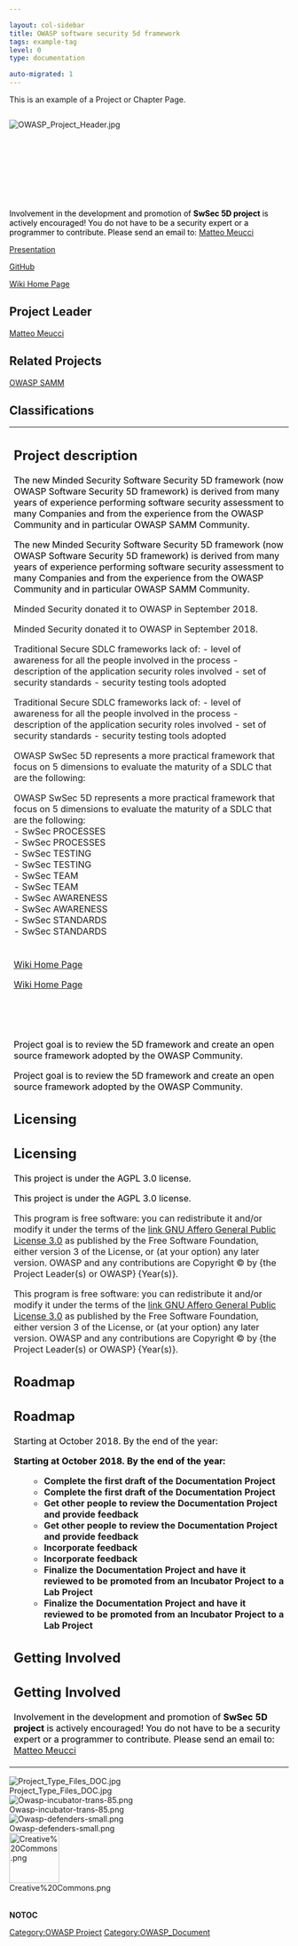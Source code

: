 ```yaml
---

layout: col-sidebar
title: OWASP software security 5d framework
tags: example-tag
level: 0
type: documentation

auto-migrated: 1
---
```


This is an example of a Project or Chapter Page.
<div style="width:100%;height:160px;border:0,margin:0;overflow: hidden;">

![OWASP_Project_Header.jpg](OWASP_Project_Header.jpg
"OWASP_Project_Header.jpg")

</div>

<table>
<tbody>
<tr class="odd">
<td><h2 id="project_description">Project description</h2>
<p><span style="color:#000000"> The new Minded Security Software Security 5D framework (now OWASP Software Security 5D framework) is derived from many years of experience performing software security assessment to many Companies and from the experience from the OWASP Community and in particular OWASP SAMM Community.</p>
<p><span style="color:#000000"> The new Minded Security Software Security 5D framework (now OWASP Software Security 5D framework) is derived from many years of experience performing software security assessment to many Companies and from the experience from the OWASP Community and in particular OWASP SAMM Community.</p>
<p>Minded Security donated it to OWASP in September 2018.</p>
<p>Minded Security donated it to OWASP in September 2018.</p>
<p>Traditional Secure SDLC frameworks lack of: - level of awareness for all the people involved in the process - description of the application security roles involved - set of security standards - security testing tools adopted</p>
<p>Traditional Secure SDLC frameworks lack of: - level of awareness for all the people involved in the process - description of the application security roles involved - set of security standards - security testing tools adopted</p>
<p>OWASP SwSec 5D represents a more practical framework that focus on 5 dimensions to evaluate the maturity of a SDLC that are the following:<br />
<p>OWASP SwSec 5D represents a more practical framework that focus on 5 dimensions to evaluate the maturity of a SDLC that are the following:<br />
- SwSec PROCESSES<br />
- SwSec PROCESSES<br />
- SwSec TESTING<br />
- SwSec TESTING<br />
- SwSec TEAM<br />
- SwSec TEAM<br />
- SwSec AWARENESS<br />
- SwSec AWARENESS<br />
- SwSec STANDARDS<br />
- SwSec STANDARDS<br />
<br />
<br />
<a href="https://www.owasp.org/index.php?title=OWASP_Software_Security_5D_Framework_Table_of_Contents">Wiki Home Page</a></p>
<a href="https://www.owasp.org/index.php?title=OWASP_Software_Security_5D_Framework_Table_of_Contents">Wiki Home Page</a></p>
<p><br />
<p><br />
</span></p>
</span></p>
<p><span style="color:#000000"> Project goal is to review the 5D framework and create an open source framework adopted by the OWASP Community. </span></p>
<p><span style="color:#000000"> Project goal is to review the 5D framework and create an open source framework adopted by the OWASP Community. </span></p>
<h2 id="licensing">Licensing</h2>
<h2 id="licensing">Licensing</h2>
<p><span style="color:#000000"> This project is under the AGPL 3.0 license. </span></p>
<p><span style="color:#000000"> This project is under the AGPL 3.0 license. </span></p>
<p>This program is free software: you can redistribute it and/or modify it under the terms of the <a href="http://www.gnu.org/licenses/agpl-3.0.html">link GNU Affero General Public License 3.0</a> as published by the Free Software Foundation, either version 3 of the License, or (at your option) any later version. OWASP and any contributions are Copyright © by {the Project Leader(s) or OWASP} {Year(s)}.</p>
<p>This program is free software: you can redistribute it and/or modify it under the terms of the <a href="http://www.gnu.org/licenses/agpl-3.0.html">link GNU Affero General Public License 3.0</a> as published by the Free Software Foundation, either version 3 of the License, or (at your option) any later version. OWASP and any contributions are Copyright © by {the Project Leader(s) or OWASP} {Year(s)}.</p>
<h2 id="roadmap">Roadmap</h2>
<h2 id="roadmap">Roadmap</h2>
<p><span style="color:#000000"> Starting at October 2018. By the end of the year: <strong></p>
<p><span style="color:#000000"> Starting at October 2018. By the end of the year: <strong></p>
<ul>
<ul>
<li>Complete the first draft of the Documentation Project</li>
<li>Complete the first draft of the Documentation Project</li>
<li>Get other people to review the Documentation Project and provide feedback</li>
<li>Get other people to review the Documentation Project and provide feedback</li>
<li>Incorporate feedback</li>
<li>Incorporate feedback</li>
<li>Finalize the Documentation Project and have it reviewed to be promoted from an Incubator Project to a Lab Project</li>
<li>Finalize the Documentation Project and have it reviewed to be promoted from an Incubator Project to a Lab Project</li>
</ul>
</ul>
<p></strong></p>
<p></strong></p>
<h2 id="getting_involved">Getting Involved</h2>
<h2 id="getting_involved">Getting Involved</h2>
<p><span style="color:#000000"> Involvement in the development and promotion of <strong>SwSec 5D project</strong> is actively encouraged! You do not have to be a security expert or a programmer to contribute. Please send an email to: <a href="mailto:matteo.meucci@owasp.org">Matteo Meucci</a></p></td>
<p><span style="color:#000000"> Involvement in the development and promotion of <strong>SwSec 5D project</strong> is actively encouraged! You do not have to be a security expert or a programmer to contribute. Please send an email to: <a href="mailto:matteo.meucci@owasp.org">Matteo Meucci</a></p></td>
<p><a href="https://www.owasp.org/images/9/92/OWASP_SwSec5D_Presentation_-_Oct18.pdf">Presentation</a></p>
<p><a href="https://github.com/OWASP/Software-Security-5D-Framework">GitHub</a></p>
<p><a href="https://www.owasp.org/index.php?title=OWASP_Software_Security_5D_Framework_Table_of_Contents">Wiki Home Page</a></p>
<h2 id="project_leader">Project Leader</h2>
<p><a href="User:Mmeucci" title="wikilink">Matteo Meucci</a></p>
<h2 id="related_projects">Related Projects</h2>
<p><a href="OWASP_SAMM_Project" title="wikilink">OWASP SAMM</a></p>
<h2 id="classifications">Classifications</h2>
<table>
<tbody>
<tr class="odd">
<img src="Project_Type_Files_DOC.jpg" title="Project_Type_Files_DOC.jpg" alt="Project_Type_Files_DOC.jpg" /><figcaption>Project_Type_Files_DOC.jpg</figcaption>
</figure></td>
</tr>
<tr class="even">
<img src="Owasp-incubator-trans-85.png" title="Owasp-incubator-trans-85.png" alt="Owasp-incubator-trans-85.png" /><figcaption>Owasp-incubator-trans-85.png</figcaption>
</figure></td>
</tr>
<tr class="odd">
<img src="Owasp-defenders-small.png" title="Owasp-defenders-small.png" alt="Owasp-defenders-small.png" /><figcaption>Owasp-defenders-small.png</figcaption>
</figure></td>
</tr>
<tr class="even">
<img src="Creative%20Commons.png" title="Creative%20Commons.png" alt="Creative%20Commons.png" width="90" /><figcaption>Creative%20Commons.png</figcaption>
</figure></td>
</tr>
</tbody>
</table></td>
</tr>
</tbody>
</table>

__NOTOC__ <headertabs />

[Category:OWASP Project](Category:OWASP_Project "wikilink")
[Category:OWASP_Document](Category:OWASP_Document "wikilink")
